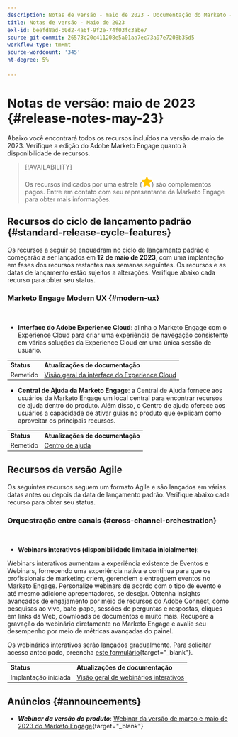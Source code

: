 ```yaml
---
description: Notas de versão - maio de 2023 - Documentação do Marketo - Documentação do produto
title: Notas de versão - Maio de 2023
exl-id: beefd8ad-b0d2-4a6f-9f2e-74f03fc3abe7
source-git-commit: 26573c20c411208e5a01aa7ec73a97e7208b35d5
workflow-type: tm+mt
source-wordcount: '345'
ht-degree: 5%

---
```


# Notas de versão: maio de 2023 {#release-notes-may-23}

Abaixo você encontrará todos os recursos incluídos na versão de maio de 2023. Verifique a edição do Adobe Marketo Engage quanto à disponibilidade de recursos.

>[!AVAILABILITY]
>
>Os recursos indicados por uma estrela (![star](assets/yellow-star.png)) são complementos pagos. Entre em contato com seu representante da Marketo Engage para obter mais informações.

## Recursos do ciclo de lançamento padrão {#standard-release-cycle-features}

Os recursos a seguir se enquadram no ciclo de lançamento padrão e começarão a ser lançados em **12 de maio de 2023**, com uma implantação em fases dos recursos restantes nas semanas seguintes. Os recursos e as datas de lançamento estão sujeitos a alterações. Verifique abaixo cada recurso para obter seu status.

### Marketo Engage Modern UX {#modern-ux}

</br>

* **Interface do Adobe Experience Cloud**: alinha o Marketo Engage com o Experience Cloud para criar uma experiência de navegação consistente em várias soluções da Experience Cloud em uma única sessão de usuário.

<table>
  <tr>
   <td><b>Status</b></td>
   <td><b>Atualizações de documentação</b></td>
  </tr>
  <tr>
   <td>Remetido</td>
   <td><a href="/help/marketo/product-docs/adobe-experience-cloud-integrations/experience-cloud-interface-overview.md">Visão geral da interface do Experience Cloud</a></td>
  </tr>
  </tbody>
</table>

* **Central de Ajuda da Marketo Engage**: a Central de Ajuda fornece aos usuários da Marketo Engage um local central para encontrar recursos de ajuda dentro do produto. Além disso, o Centro de ajuda oferece aos usuários a capacidade de ativar guias no produto que explicam como aproveitar os principais recursos.

<table>
  <tr>
   <td><b>Status</b></td>
   <td><b>Atualizações de documentação</b></td>
  </tr>
  <tr>
   <td>Remetido</td>
   <td><a href="/help/marketo/getting-started/things-to-know/help-center.md">Centro de ajuda</a></td>
  </tr>
  </tbody>
</table>

## Recursos da versão Agile

Os seguintes recursos seguem um formato Agile e são lançados em várias datas antes ou depois da data de lançamento padrão. Verifique abaixo cada recurso para obter seu status.

### Orquestração entre canais {#cross-channel-orchestration}

</br>

* **Webinars interativos (disponibilidade limitada inicialmente)**:

Webinars interativos aumentam a experiência existente de Eventos e Webinars, fornecendo uma experiência nativa e contínua para que os profissionais de marketing criem, gerenciem e entreguem eventos no Marketo Engage. Personalize webinars de acordo com o tipo de evento e até mesmo adicione apresentadores, se desejar. Obtenha insights avançados de engajamento por meio de recursos do Adobe Connect, como pesquisas ao vivo, bate-papo, sessões de perguntas e respostas, cliques em links da Web, downloads de documentos e muito mais. Recupere a gravação do webinário diretamente no Marketo Engage e avalie seu desempenho por meio de métricas avançadas do painel.

Os webinários interativos serão lançados gradualmente. Para solicitar acesso antecipado, preencha [este formulário](https://forms.office.com/r/Jf4zFVCH0T){target="_blank"}.

<table>
  <tr>
   <td><b>Status</b></td>
   <td><b>Atualizações de documentação</b></td>
  </tr>
  <tr>
   <td>Implantação iniciada</td>
   <td><a href="https://experienceleague.adobe.com/docs/marketo/using/product-docs/demand-generation/events/interactive-webinars/interactive-webinars-overview.html?lang=pt-BR">Visão geral de webinários interativos</a></td>
  </tr>
  </tbody>
</table>

## Anúncios {#announcements}

* **_Webinar da versão do produto_**: [Webinar da versão de março e maio de 2023 do Marketo Engage](https://engage.marketo.com/2023_March_May_Release_Webinar_OnDemandPage.html){target="_blank"}
